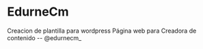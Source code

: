 # EdurneCm
Creacion de plantilla para wordpress
Página web para Creadora de contenido -- @edurnecm_
